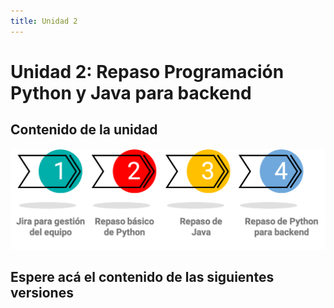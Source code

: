 ```yaml
---
title: Unidad 2
---
```

# Unidad 2: Repaso Programación Python y Java para backend

## Contenido de la unidad

<img src="images/contenidoU2.png"/>

## Espere acá el contenido de las siguientes versiones